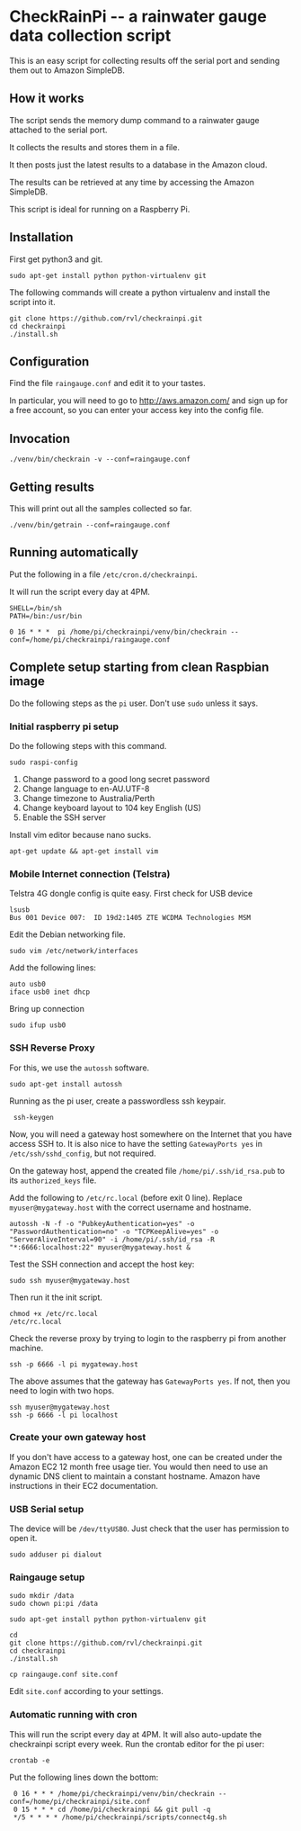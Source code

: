 # CheckRainPi -- a rainwater gauge data collection script

This is an easy script for collecting results off the serial port and
sending them out to Amazon SimpleDB.

## How it works

The script sends the memory dump command to a rainwater gauge attached
to the serial port.

It collects the results and stores them in a file.

It then posts just the latest results to a database in the Amazon
cloud.

The results can be retrieved at any time by accessing the Amazon
SimpleDB.

This script is ideal for running on a Raspberry Pi.


## Installation

First get python3 and git.

    sudo apt-get install python python-virtualenv git

The following commands will create a python virtualenv and install the
script into it.

    git clone https://github.com/rvl/checkrainpi.git
    cd checkrainpi
    ./install.sh


## Configuration

Find the file `raingauge.conf` and edit it to your tastes.

In particular, you will need to go to http://aws.amazon.com/ and sign
up for a free account, so you can enter your access key into the
config file.


## Invocation

    ./venv/bin/checkrain -v --conf=raingauge.conf


## Getting results

This will print out all the samples collected so far.

    ./venv/bin/getrain --conf=raingauge.conf


## Running automatically

Put the following in a file `/etc/cron.d/checkrainpi`.

It will run the script every day at 4PM.

    SHELL=/bin/sh
    PATH=/bin:/usr/bin

    0 16 * * *  pi /home/pi/checkrainpi/venv/bin/checkrain --conf=/home/pi/checkrainpi/raingauge.conf

## Complete setup starting from clean Raspbian image

Do the following steps as the `pi` user. Don't use `sudo` unless it
says.

### Initial raspberry pi setup

Do the following steps with this command.

    sudo raspi-config

1. Change password to a good long secret password
2. Change language to en-AU.UTF-8
3. Change timezone to Australia/Perth
4. Change keyboard layout to 104 key English (US)
5. Enable the SSH server

Install vim editor because nano sucks.

    apt-get update && apt-get install vim

### Mobile Internet connection (Telstra)

Telstra 4G dongle config is quite easy. First check for USB device

    lsusb
    Bus 001 Device 007:  ID 19d2:1405 ZTE WCDMA Technologies MSM

Edit the Debian networking file.

    sudo vim /etc/network/interfaces
    
Add the following lines:

    auto usb0
    iface usb0 inet dhcp

Bring up connection

    sudo ifup usb0

### SSH Reverse Proxy

For this, we use the `autossh` software.

    sudo apt-get install autossh

Running as the pi user, create a passwordless ssh keypair.

     ssh-keygen

Now, you will need a gateway host somewhere on the Internet that you
have access SSH to. It is also nice to have the setting
`GatewayPorts yes` in `/etc/ssh/sshd_config`, but not required.

On the gateway host, append the created file
`/home/pi/.ssh/id_rsa.pub` to its `authorized_keys` file.

Add the following to `/etc/rc.local` (before exit 0 line). Replace
`myuser@mygateway.host` with the correct username and hostname.
   
    autossh -N -f -o "PubkeyAuthentication=yes" -o "PasswordAuthentication=no" -o "TCPKeepAlive=yes" -o "ServerAliveInterval=90" -i /home/pi/.ssh/id_rsa -R "*:6666:localhost:22" myuser@mygateway.host &

Test the SSH connection and accept the host key:

    sudo ssh myuser@mygateway.host

Then run it the init script.

    chmod +x /etc/rc.local
    /etc/rc.local

Check the reverse proxy by trying to login to the raspberry pi from
another machine.

    ssh -p 6666 -l pi mygateway.host

The above assumes that the gateway has `GatewayPorts yes`. If not,
then you need to login with two hops.

    ssh myuser@mygateway.host
    ssh -p 6666 -l pi localhost

### Create your own gateway host

If you don't have access to a gateway host, one can be created under
the Amazon EC2 12 month free usage tier. You would then need to use an
dynamic DNS client to maintain a constant hostname. Amazon have
instructions in their EC2 documentation.

### USB Serial setup

The device will be `/dev/ttyUSB0`. Just check that the user has
permission to open it.

    sudo adduser pi dialout

### Raingauge setup

    sudo mkdir /data
    sudo chown pi:pi /data
    
    sudo apt-get install python python-virtualenv git

    cd
    git clone https://github.com/rvl/checkrainpi.git
    cd checkrainpi
    ./install.sh

    cp raingauge.conf site.conf

Edit `site.conf` according to your settings.

### Automatic running with cron

This will run the script every day at 4PM. It will also auto-update
the checkrainpi script every week. Run the crontab editor for the pi
user:

    crontab -e

Put the following lines down the bottom:

     0 16 * * * /home/pi/checkrainpi/venv/bin/checkrain --conf=/home/pi/checkrainpi/site.conf
     0 15 * * * cd /home/pi/checkrainpi && git pull -q
     */5 * * * * /home/pi/checkrainpi/scripts/connect4g.sh
